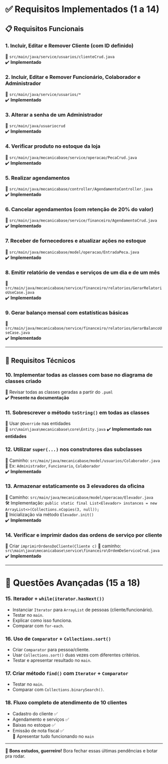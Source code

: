 # ✅ Requisitos Implementados (1 a 14)

## 📋 Requisitos Funcionais

### 1. Incluir, Editar e Remover Cliente (com ID definido)

📁 `src/main/java/service/usuarios/clienteCrud.java`  
✔️ **Implementado**

### 2. Incluir, Editar e Remover Funcionário, Colaborador e Administrador

📁 `src/main/java/service/usuarios/*`  
✔️ **Implementado**

### 3. Alterar a senha de um Administrador

📁 `src/main/java/usuariocrud`  
✔️ **Implementado**

### 4. Verificar produto no estoque da loja

📁 `src/main/java/mecanicabase/service/operacao/PecaCrud.java`  
✔️ **Implementado**

### 5. Realizar agendamentos

📁 `src/main/java/mecanicabase/controller/AgendamentoController.java`  
✔️ **Implementado**

### 6. Cancelar agendamentos (com retenção de 20% do valor)

📁 `src/main/java/mecanicabase/service/financeiro/AgendamentoCrud.java`  
✔️ **Implementado**

### 7. Receber de fornecedores e atualizar ações no estoque

📁 `src/main/java/mecanicabase/model/operacao/EntradaPeca.java`  
✔️ **Implementado**

### 8. Emitir relatório de vendas e serviços de um dia e de um mês

📁 `src/main/java/mecanicabase/service/financeiro/relatorios/GerarRelatorioUseCase.java`  
✔️ **Implementado**

### 9. Gerar balanço mensal com estatísticas básicas

📁 `src/main/java/mecanicabase/service/financeiro/relatorios/GerarBalancoUseCase.java`  
✔️ **Implementado**

---

## 🔧 Requisitos Técnicos

### 10. Implementar todas as classes com base no diagrama de classes criado

📌 Revisar todas as classes geradas a partir do `.puml`  
✔️ **Presente na documentação**

### 11. Sobrescrever o método `toString()` em todas as classes

📌 Usar `@Override` nas entidades  
📁 `src\main\java\mecanicabase\core\Entity.java`
✔️ **Implementado nas entidades**

### 12. Utilizar `super(...)` nos construtores das subclasses

📁 Caminho: `src/main/java/mecanicabase/model/usuarios/Colaborador.java`  
📌 Ex: `Administrador`, `Funcionario`, `Colaborador`  
✔️ **Implementado**

### 13. Armazenar estaticamente os 3 elevadores da oficina

📁 Caminho: `src/main/java/mecanicabase/model/operacao/Elevador.java`  
🛠️ Implementação: `public static final List<Elevador> instances = new ArrayList<>(Collections.nCopies(3, null));`  
📌 Inicialização via método `Elevador.init()`  
✔️ **Implementado**

### 14. Verificar e imprimir dados das ordens de serviço por cliente

📌 Criar `imprimirOrdensDoCliente(Cliente c)`
📁 caminho: `src\main\java\mecanicabase\service\financeiro\OrdemDeServicoCrud.java`
✔️ **Implementado**

---

# 🚀 Questões Avançadas (15 a 18)

### 15. Iterador + `while(iterator.hasNext())`

- Instanciar `Iterator` para `ArrayList` de pessoas (cliente/funcionário).
- Testar no `main`.
- Explicar como isso funciona.
- Comparar com `for-each`.

### 16. Uso de `Comparator` + `Collections.sort()`

- Criar `Comparator` para pessoa/cliente.
- Usar `Collections.sort()` duas vezes com diferentes critérios.
- Testar e apresentar resultado no `main`.

### 17. Criar método `find()` com `Iterator` + `Comparator`

- Testar no `main`.
- Comparar com `Collections.binarySearch()`.

### 18. Fluxo completo de atendimento de 10 clientes

- Cadastro do cliente ✅
- Agendamento e serviços ✅
- Baixas no estoque ✅
- Emissão de nota fiscal ✅  
  📌 Apresentar tudo funcionando no `main`

---

🧠 **Bons estudos, guerreiro!** Bora fechar essas últimas pendências e botar pra rodar.

